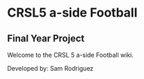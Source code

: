 # CRSL5 a-side Football
## Final Year Project

Welcome to the CRSL 5 a-side Football wiki.

Developed by: Sam Rodriguez



